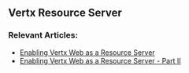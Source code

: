 ## Vertx Resource Server

### Relevant Articles:

- [Enabling Vertx Web as a Resource Server](https://supernovaic.blogspot.com/2020/10/enabling-vertx-web-as-resource-server.html)
- [Enabling Vertx Web as a Resource Server - Part II](https://supernovaic.blogspot.com/2020/10/enabling-vertx-web-as-resource-server-2.html)